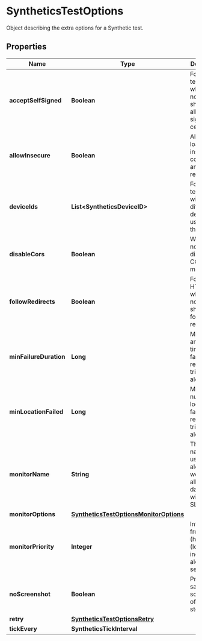 

# SyntheticsTestOptions

Object describing the extra options for a Synthetic test.

## Properties

Name | Type | Description | Notes
------------ | ------------- | ------------- | -------------
**acceptSelfSigned** | **Boolean** | For SSL test, whether or not the test should allow self signed certificates. |  [optional]
**allowInsecure** | **Boolean** | Allows loading insecure content for an HTTP request. |  [optional]
**deviceIds** | **List&lt;SyntheticsDeviceID&gt;** | For browser test, array with the different device IDs used to run the test. |  [optional]
**disableCors** | **Boolean** | Whether or not to disable CORS mechanism. |  [optional]
**followRedirects** | **Boolean** | For API HTTP test, whether or not the test should follow redirects. |  [optional]
**minFailureDuration** | **Long** | Minimum amount of time in failure required to trigger an alert. |  [optional]
**minLocationFailed** | **Long** | Minimum number of locations in failure required to trigger an alert. |  [optional]
**monitorName** | **String** | The monitor name is used for the alert title as well as for all monitor dashboard widgets and SLOs. |  [optional]
**monitorOptions** | [**SyntheticsTestOptionsMonitorOptions**](SyntheticsTestOptionsMonitorOptions.md) |  |  [optional]
**monitorPriority** | **Integer** | Integer from 1 (high) to 5 (low) indicating alert severity. |  [optional]
**noScreenshot** | **Boolean** | Prevents saving screenshots of the steps. |  [optional]
**retry** | [**SyntheticsTestOptionsRetry**](SyntheticsTestOptionsRetry.md) |  |  [optional]
**tickEvery** | **SyntheticsTickInterval** |  |  [optional]



